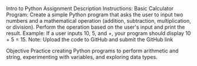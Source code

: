 Intro to Python Assignment
Description
Instructions:
Basic Calculator Program:
Create a simple Python program that asks the user to input two numbers and a mathematical operation (addition, subtraction, multiplication, or division).
Perform the operation based on the user's input and print the result.
Example: If a user inputs 10, 5, and +, your program should display 10 + 5 = 15.
Note: Upload the code to GitHub and submit the GitHub link

Objective
Practice creating Python programs to perform arithmetic and string, experimenting with variables, and exploring data types.
